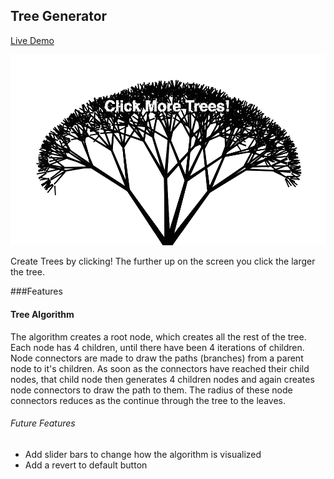 ## Tree Generator

[Live Demo][github-pages]

[github-pages]: http://gregferg.github.io/tree_generator/

![tree](./example_generated_tree.png)

Create Trees by clicking! The further up on the screen you click the larger the tree.

###Features

#### Tree Algorithm

The algorithm creates a root node, which creates all the rest of the tree. Each node has 4 children, until there have been 4 iterations of children. Node connectors are made to draw the paths (branches) from a parent node to it's children. As soon as the connectors have reached their child nodes, that child node then generates 4 children nodes and again creates node connectors to draw the path to them. The radius of these node connectors reduces as the continue through the tree to the leaves.

###### Future Features

* Add slider bars to change how the algorithm is visualized
* Add a revert to default button
